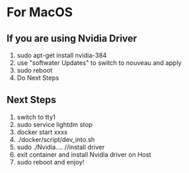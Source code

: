 # For MacOS
## If you are using Nvidia Driver
1. sudo apt-get install nvidia-384
2. use "softwater Updates" to switch to nouveau and apply
3. sudo reboot
4. Do Next Steps

## Next Steps
1. switch to tty1
2. sudo service lightdm stop
3. docker start xxxx
4. ./docker/script/dev_into.sh
5. sudo ./Nvidia....  //install driver
6. exit container and install Nvidia driver on Host
7. sudo reboot and enjoy!
